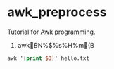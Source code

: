 awk_preprocess
==============

Tutorial for Awk programming.

1. awk$B$N%$%s%H%m(B
```awk
awk '{print $0}' hello.txt
```
